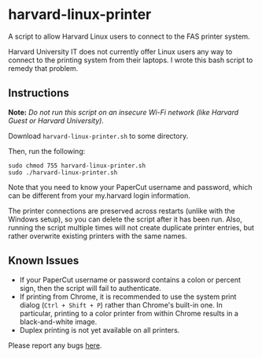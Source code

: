 # harvard-linux-printer
A script to allow Harvard Linux users to connect to the FAS printer system. 

Harvard University IT does not currently offer Linux users any way to connect to the printing system from their laptops. I wrote this bash script to remedy that problem. 


## Instructions

**Note:** *Do not run this script on an insecure Wi-Fi network (like Harvard Guest or Harvard University).*

Download `harvard-linux-printer.sh` to some directory. 

Then, run the following:

~~~~
sudo chmod 755 harvard-linux-printer.sh
sudo ./harvard-linux-printer.sh
~~~~

Note that you need to know your PaperCut username and password, which can be different from your my.harvard login information. 

The printer connections are preserved across restarts (unlike with the Windows setup), so you can delete the script after it has been run. Also, running the script multiple times will not create duplicate printer entries, but rather overwrite existing printers with the same names. 


## Known Issues

- If your PaperCut username or password contains a colon or percent sign, then the script will fail to authenticate. 
- If printing from Chrome, it is recommended to use the system print dialog (`Ctrl + Shift + P`) rather than Chrome's built-in one. In particular, printing to a color printer from within Chrome results in a black-and-white image. 
- Duplex printing is not yet available on all printers. 

Please report any bugs [here](https://github.com/djsavvy/harvard-linux-printer/issues).